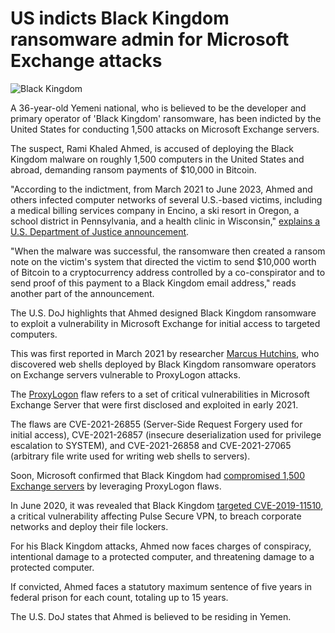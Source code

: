 # US indicts Black Kingdom ransomware admin for Microsoft Exchange attacks

![Black Kingdom](https://www.bleepstatic.com/content/hl-images/2025/05/02/BlackKing.jpg)

A 36-year-old Yemeni national, who is believed to be the developer and primary operator of 'Black Kingdom' ransomware, has been indicted by the United States for conducting 1,500 attacks on Microsoft Exchange servers.

The suspect, Rami Khaled Ahmed, is accused of deploying the Black Kingdom malware on roughly 1,500 computers in the United States and abroad, demanding ransom payments of $10,000 in Bitcoin.

"According to the indictment, from March 2021 to June 2023, Ahmed and others infected computer networks of several U.S.-based victims, including a medical billing services company in Encino, a ski resort in Oregon, a school district in Pennsylvania, and a health clinic in Wisconsin," [explains a U.S. Department of Justice announcement](https://www.justice.gov/usao-cdca/pr/yemeni-man-charged-federal-indictment-alleging-he-sent-black-kingdom-malware-extort).

"When the malware was successful, the ransomware then created a ransom note on the victim's system that directed the victim to send $10,000 worth of Bitcoin to a cryptocurrency address controlled by a co-conspirator and to send proof of this payment to a Black Kingdom email address," reads another part of the announcement.

The U.S. DoJ highlights that Ahmed designed Black Kingdom ransomware to exploit a vulnerability in Microsoft Exchange for initial access to targeted computers.

This was first reported in March 2021 by researcher [Marcus Hutchins](https://www.bleepingcomputer.com/news/security/microsoft-exchange-servers-now-targeted-by-black-kingdom-ransomware/), who discovered web shells deployed by Black Kingdom ransomware operators on Exchange servers vulnerable to ProxyLogon attacks.

The [ProxyLogon](https://www.bleepingcomputer.com/news/security/microsoft-fixes-actively-exploited-exchange-zero-day-bugs-patch-now/) flaw refers to a set of critical vulnerabilities in Microsoft Exchange Server that were first disclosed and exploited in early 2021.

The flaws are CVE-2021-26855 (Server-Side Request Forgery used for initial access), CVE-2021-26857 (insecure deserialization used for privilege escalation to SYSTEM), and CVE-2021-26858 and CVE-2021-27065 (arbitrary file write used for writing web shells to servers).

Soon, Microsoft confirmed that Black Kingdom had [compromised 1,500 Exchange servers](https://www.bleepingcomputer.com/news/security/microsoft-black-kingdom-ransomware-group-hacked-15k-exchange-servers/) by leveraging ProxyLogon flaws.

In June 2020, it was revealed that Black Kingdom [targeted CVE-2019-11510](https://www.bleepingcomputer.com/news/security/black-kingdom-ransomware-hacks-networks-with-pulse-vpn-flaws/), a critical vulnerability affecting Pulse Secure VPN, to breach corporate networks and deploy their file lockers.

For his Black Kingdom attacks, Ahmed now faces charges of conspiracy, intentional damage to a protected computer, and threatening damage to a protected computer.

If convicted, Ahmed faces a statutory maximum sentence of five years in federal prison for each count, totaling up to 15 years.

The U.S. DoJ states that Ahmed is believed to be residing in Yemen.